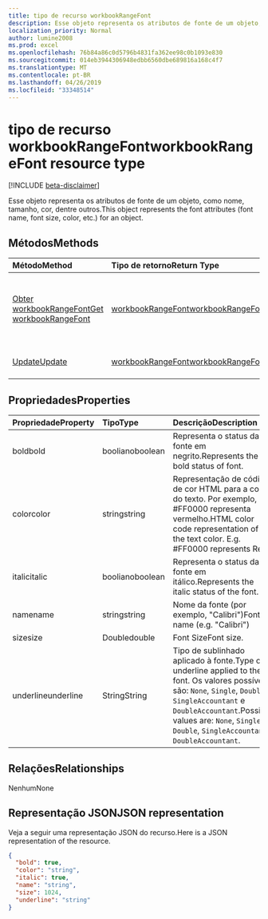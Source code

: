 ```yaml
---
title: tipo de recurso workbookRangeFont
description: Esse objeto representa os atributos de fonte de um objeto, como nome, tamanho, cor, dentre outros.
localization_priority: Normal
author: lumine2008
ms.prod: excel
ms.openlocfilehash: 76b84a86c0d5796b4831fa362ee98c0b1093e830
ms.sourcegitcommit: 014eb3944306948edbb6560dbe689816a168c4f7
ms.translationtype: MT
ms.contentlocale: pt-BR
ms.lasthandoff: 04/26/2019
ms.locfileid: "33348514"
---
```

# <a name="workbookrangefont-resource-type"></a><span data-ttu-id="151f3-103">tipo de recurso workbookRangeFont</span><span class="sxs-lookup"><span data-stu-id="151f3-103">workbookRangeFont resource type</span></span>

[!INCLUDE [beta-disclaimer](../../includes/beta-disclaimer.md)]

<span data-ttu-id="151f3-104">Esse objeto representa os atributos de fonte de um objeto, como nome, tamanho, cor, dentre outros.</span><span class="sxs-lookup"><span data-stu-id="151f3-104">This object represents the font attributes (font name, font size, color, etc.) for an object.</span></span>


## <a name="methods"></a><span data-ttu-id="151f3-105">Métodos</span><span class="sxs-lookup"><span data-stu-id="151f3-105">Methods</span></span>

| <span data-ttu-id="151f3-106">Método</span><span class="sxs-lookup"><span data-stu-id="151f3-106">Method</span></span>           | <span data-ttu-id="151f3-107">Tipo de retorno</span><span class="sxs-lookup"><span data-stu-id="151f3-107">Return Type</span></span>    |<span data-ttu-id="151f3-108">Descrição</span><span class="sxs-lookup"><span data-stu-id="151f3-108">Description</span></span>|
|:---------------|:--------|:----------|
|[<span data-ttu-id="151f3-109">Obter workbookRangeFont</span><span class="sxs-lookup"><span data-stu-id="151f3-109">Get workbookRangeFont</span></span>](../api/rangefont-get.md) | [<span data-ttu-id="151f3-110">workbookRangeFont</span><span class="sxs-lookup"><span data-stu-id="151f3-110">workbookRangeFont</span></span>](workbookrangefont.md) |<span data-ttu-id="151f3-111">Leia as propriedades e os relacionamentos do objeto rangeFormat.</span><span class="sxs-lookup"><span data-stu-id="151f3-111">Read properties and relationships of rangeFont object.</span></span>|
|[<span data-ttu-id="151f3-112">Update</span><span class="sxs-lookup"><span data-stu-id="151f3-112">Update</span></span>](../api/rangefont-update.md) | [<span data-ttu-id="151f3-113">workbookRangeFont</span><span class="sxs-lookup"><span data-stu-id="151f3-113">workbookRangeFont</span></span>](workbookrangefont.md)   |<span data-ttu-id="151f3-114">Atualize o objeto RangeFont.</span><span class="sxs-lookup"><span data-stu-id="151f3-114">Update RangeFont object.</span></span> |

## <a name="properties"></a><span data-ttu-id="151f3-115">Propriedades</span><span class="sxs-lookup"><span data-stu-id="151f3-115">Properties</span></span>
| <span data-ttu-id="151f3-116">Propriedade</span><span class="sxs-lookup"><span data-stu-id="151f3-116">Property</span></span>     | <span data-ttu-id="151f3-117">Tipo</span><span class="sxs-lookup"><span data-stu-id="151f3-117">Type</span></span>   |<span data-ttu-id="151f3-118">Descrição</span><span class="sxs-lookup"><span data-stu-id="151f3-118">Description</span></span>|
|:---------------|:--------|:----------|
|<span data-ttu-id="151f3-119">bold</span><span class="sxs-lookup"><span data-stu-id="151f3-119">bold</span></span>|<span data-ttu-id="151f3-120">booliano</span><span class="sxs-lookup"><span data-stu-id="151f3-120">boolean</span></span>|<span data-ttu-id="151f3-121">Representa o status da fonte em negrito.</span><span class="sxs-lookup"><span data-stu-id="151f3-121">Represents the bold status of font.</span></span>|
|<span data-ttu-id="151f3-122">color</span><span class="sxs-lookup"><span data-stu-id="151f3-122">color</span></span>|<span data-ttu-id="151f3-123">string</span><span class="sxs-lookup"><span data-stu-id="151f3-123">string</span></span>|<span data-ttu-id="151f3-p101">Representação de código de cor HTML para a cor do texto. Por exemplo, #FF0000 representa vermelho.</span><span class="sxs-lookup"><span data-stu-id="151f3-p101">HTML color code representation of the text color. E.g. #FF0000 represents Red.</span></span>|
|<span data-ttu-id="151f3-127">italic</span><span class="sxs-lookup"><span data-stu-id="151f3-127">italic</span></span>|<span data-ttu-id="151f3-128">booliano</span><span class="sxs-lookup"><span data-stu-id="151f3-128">boolean</span></span>|<span data-ttu-id="151f3-129">Representa o status da fonte em itálico.</span><span class="sxs-lookup"><span data-stu-id="151f3-129">Represents the italic status of the font.</span></span>|
|<span data-ttu-id="151f3-130">name</span><span class="sxs-lookup"><span data-stu-id="151f3-130">name</span></span>|<span data-ttu-id="151f3-131">string</span><span class="sxs-lookup"><span data-stu-id="151f3-131">string</span></span>|<span data-ttu-id="151f3-132">Nome da fonte (por exemplo, "Calibri")</span><span class="sxs-lookup"><span data-stu-id="151f3-132">Font name (e.g. "Calibri")</span></span>|
|<span data-ttu-id="151f3-133">size</span><span class="sxs-lookup"><span data-stu-id="151f3-133">size</span></span>|<span data-ttu-id="151f3-134">Double</span><span class="sxs-lookup"><span data-stu-id="151f3-134">double</span></span>|<span data-ttu-id="151f3-135">Font Size</span><span class="sxs-lookup"><span data-stu-id="151f3-135">Font size.</span></span>|
|<span data-ttu-id="151f3-136">underline</span><span class="sxs-lookup"><span data-stu-id="151f3-136">underline</span></span>| <span data-ttu-id="151f3-137">String</span><span class="sxs-lookup"><span data-stu-id="151f3-137">String</span></span> |<span data-ttu-id="151f3-138">Tipo de sublinhado aplicado à fonte.</span><span class="sxs-lookup"><span data-stu-id="151f3-138">Type of underline applied to the font.</span></span> <span data-ttu-id="151f3-139">Os valores possíveis são: `None`, `Single`, `Double`, `SingleAccountant` e `DoubleAccountant`.</span><span class="sxs-lookup"><span data-stu-id="151f3-139">Possible values are: `None`, `Single`, `Double`, `SingleAccountant`, `DoubleAccountant`.</span></span>|

## <a name="relationships"></a><span data-ttu-id="151f3-140">Relações</span><span class="sxs-lookup"><span data-stu-id="151f3-140">Relationships</span></span>
<span data-ttu-id="151f3-141">Nenhum</span><span class="sxs-lookup"><span data-stu-id="151f3-141">None</span></span>


## <a name="json-representation"></a><span data-ttu-id="151f3-142">Representação JSON</span><span class="sxs-lookup"><span data-stu-id="151f3-142">JSON representation</span></span>

<span data-ttu-id="151f3-143">Veja a seguir uma representação JSON do recurso.</span><span class="sxs-lookup"><span data-stu-id="151f3-143">Here is a JSON representation of the resource.</span></span>

<!-- {
  "blockType": "resource",
  "optionalProperties": [

  ],
  "@odata.type": "microsoft.graph.workbookRangeFont"
}-->

```json
{
  "bold": true,
  "color": "string",
  "italic": true,
  "name": "string",
  "size": 1024,
  "underline": "string"
}

```

<!-- uuid: 8fcb5dbc-d5aa-4681-8e31-b001d5168d79
2015-10-25 14:57:30 UTC -->
<!--
{
  "type": "#page.annotation",
  "description": "RangeFont resource",
  "keywords": "",
  "section": "documentation",
  "tocPath": "",
  "suppressions": []
}
-->

